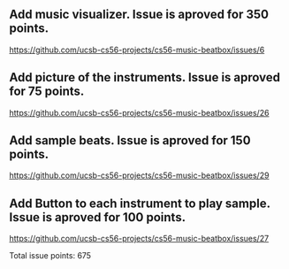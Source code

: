 Add music visualizer. Issue is aproved for 350 points.
-
https://github.com/ucsb-cs56-projects/cs56-music-beatbox/issues/6

Add picture of the instruments. Issue is aproved for 75 points.
-
https://github.com/ucsb-cs56-projects/cs56-music-beatbox/issues/26

Add sample beats. Issue is aproved for 150 points.
-
https://github.com/ucsb-cs56-projects/cs56-music-beatbox/issues/29

Add Button to each instrument to play sample. Issue is aproved for 100 points.
-
https://github.com/ucsb-cs56-projects/cs56-music-beatbox/issues/27

Total issue points: 675

